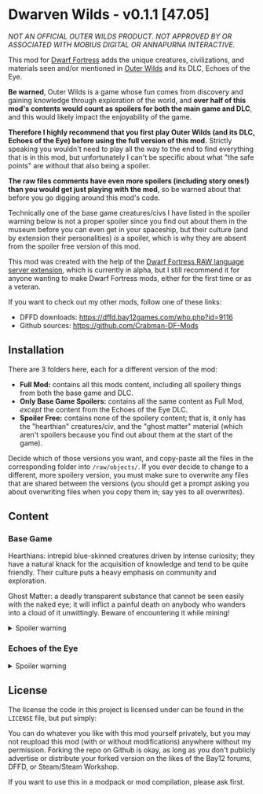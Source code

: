 # Dwarven Wilds - v0.1.1 [47.05]

_NOT AN OFFICIAL OUTER WILDS PRODUCT. NOT APPROVED BY OR ASSOCIATED WITH MOBIUS DIGITAL OR ANNAPURNA INTERACTIVE._

This mod for [Dwarf Fortress][Dwarf_Fortress] adds the unique creatures, civilizations, and materials seen and/or mentioned in [Outer Wilds][Source] and its DLC, Echoes of the Eye.

__Be warned__, Outer Wilds is a game whose fun comes from discovery and gaining knowledge through exploration of the world, and __over half of this mod's contents would count as spoilers for both the main game and DLC__, and this would likely impact the enjoyability of the game.

__Therefore I highly recommend that you first play Outer Wilds (and its DLC, Echoes of the Eye) before using the full version of this mod.__ Strictly speaking you wouldn't need to play all the way to the end to find everything that is in this mod, but unfortunately I can't be specific about what "the safe points" are without that also being a spoiler.

__The raw files comments have even more spoilers (including story ones!) than you would get just playing with the mod__, so be warned about that before you go digging around this mod's code.

Technically one of the base game creatures/civs I have listed in the spoiler warning below is not a proper spoiler since you find out about them in the museum before you can even get in your spaceship, but their culture (and by extension their personalities) _is_ a spoiler, which is why they are absent from the spoiler free version of this mod.

This mod was created with the help of the [Dwarf Fortress RAW language server extension][LS], which is currently in alpha, but I still recommend it for anyone wanting to make Dwarf Fortress mods, either for the first time or as a veteran.

If you want to check out my other mods, follow one of these links:
- DFFD downloads: https://dffd.bay12games.com/who.php?id=9116
- Github sources: https://github.com/Crabman-DF-Mods

## Installation

There are 3 folders here, each for a different version of the mod:

- __Full Mod:__ contains all this mods content, including all spoilery things from both the base game and DLC.
- __Only Base Game Spoilers:__ contains all the same content as Full Mod, _except_ the content from the Echoes of the Eye DLC.
- __Spoiler Free:__ contains none of the spoilery content; that is, it only has the "hearthian" creatures/civ, and the "ghost matter" material (which aren't spoilers because you find out about them at the start of the game).

Decide which of those versions you want, and copy-paste all the files in the corresponding folder into `/raw/objects/`. If you ever decide to change to a different, more spoilery version, you must make sure to overwrite any files that are shared between the versions (you should get a prompt asking you about overwriting files when you copy them in; say yes to all overwrites).

## Content

### Base Game

Hearthians: intrepid blue-skinned creatures driven by intense curiosity; they have a natural knack for the acquisition of knowledge and tend to be quite friendly. Their culture puts a heavy emphasis on community and exploration.

Ghost Matter: a deadly transparent substance that cannot be seen easily with the naked eye; it will inflict a painful death on anybody who wanders into a cloud of it unwittingly. Beware of encountering it while mining!

<details>
  <summary>Spoiler warning</summary>
  
  Nomai: 3 eyed, goatlike people who are natural scientists with great interest in understanding the world. Their culture harbors a deep respect for nature, and reinforces their natural interest in learning.

  Star Platinum: strange ore that looks like rock embedded with glowing stars; in the dark it resembles the night sky. It can temporarily withstand the hottest flame in existence, dragonfire!

  Giants Deep Jellyfish: gigantic orange jellyfish with electrified bodies and tentacles. They will assuredly make you sick if you try eating them, even if their electricity is removed.

  Bramble Anglerfish: flying, blind fish that can survive without any oxygen, and which are big enough to swallow a small whale in principle (due to limitations in DF's engine though, they sadly can't do this, yet).
  
</details>

### Echoes of the Eye

<details>
  <summary>Spoiler warning</summary>
  
  Owlk: large owl-like people with antlers and hooves, who dwell in wetland and forest cities, traveling primarily by river; they have a somewhat traditionalist nature, being slightly fearful, vengeful and reserved, and their culture emphasizes further the importance of tradition and the harmonious lives they so value.
  
</details>

## License

The license the code in this project is licensed under can be found in the `LICENSE` file, but put simply:

You can do whatever you like with this mod yourself privately, but you may not reupload this mod (with or without modifications) anywhere without my permission. Forking the repo on Github is okay, as long as you don't publicly advertise or distribute your forked version on the likes of the Bay12 forums, DFFD, or Steam/Steam Workshop.

If you want to use this in a modpack or mod compilation, please ask first.

<!--Stuff below here shouldn't be visible-->
[LS]: https://gitlab.com/df-modding-tools/df-raw-language-server
[Dwarf_Fortress]: https://bay12games.com/dwarves
[Source]: https://store.steampowered.com/app/753640/Outer_Wilds/
